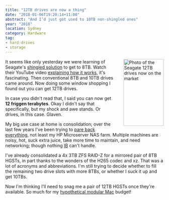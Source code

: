 ```yaml
---
title: "12TB drives are now a thing"
date: "2018-01-06T19:20:14+11:00"
abstract: "And I’d just got used to 10TB non-shingled ones"
year: "2018"
location: Sydney
category: Hardware
tag:
- hard-drives
- storage
---
```

<p><img src="https://rubenerd.com/files/2018/seagate12tb@1x.jpg" srcset="https://rubenerd.com/files/2018/seagate12tb@1x.jpg 1x, https://rubenerd.com/files/2018/seagate12tb@2x.jpg 2x" alt="Photo of the Seagate 12TB drives now on the market" style="width:128px; height:212px; float:right; margin:0 0 1em 2em;" /></p>

It seems like only yesterday we were learning of Seagate's [shingled solution] to get to 8TB. Watch their YouTube video [explaining how it works], it's fascinating. Then conventional 8TB and 10TB drives came around. Now doing some window shopping I found out you can get 12TB drives.

In case you didn't read that, I said you can now get **12 friggen terabytes**. Okay I didn't say that specifically, but my shock and awe stands. Or drives, in this case. Glaven.

My big use case at home is consolidation; over the last few years I've been trying to [pare back everything], not least my HP Microserver NAS farm. Multiple machines are noisy, hot, suck extra juice, take more time to maintain, and need networking; though nothing [IB] can't handle.

I've already consolidated a 4x 3TB ZFS RAID-Z for a mirrored pair of 8TB HGSTs, in part thanks to the wonders of the H265 codec and xz. That was a lot of acronyms and abbreviations. I'm still trying to decide whether to fill the remaining two drive slots with more 8TBs, or whether I suck it up and get 10TBs.

Now I'm thinking I'll need to snag me a pair of 12TB HGSTs once they're available. So much for my [hypothetical modular Mac] budget!

[shingled solution]: https://www.extremetech.com/computing/195543-seagates-first-shingled-hard-drives-now-shipping-8tb-for-just-260 "ExtremeTech's coverage of Seagate's then-new 8TB shingled drives."
[explaining how it works]: https://www.youtube.com/watch?v=3UFUfv9n420 "YouTube video from Seagate explaining Shingled Magnetic Recording"
[pare back everything]: https://rubenerd.com/goodbye-junk/ "Blog post: goodbye junk!"
[IB]: https://en.wikipedia.org/wiki/InfiniBand "InfiniBand article on Wikipedia"
[hypothetical modular Mac]: https://rubenerd.com/the-new-mac-pro-shall-be/ "Blog post: The new Mac Pro shall be"

